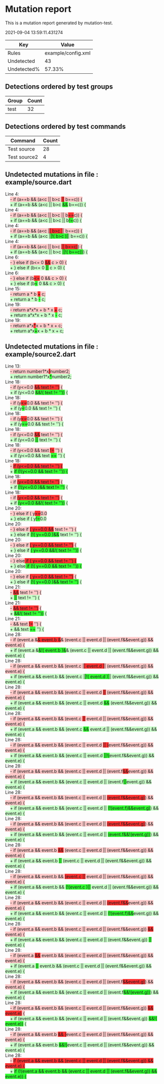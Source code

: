 # Mutation report
This is a mutation report generated by mutation-test.

2021-09-04 13:59:11.431274

| Key           | Value                     |
| ------------- | ------------------------- |
| Rules         | example/config.xml           || Rules         | Built in Ruleset           || Mutations     | 75                        |
| Undetected    | 43                        |
| Undetected%   | 57.33%                        |


## Detections ordered by test groups

| Group         | Count      |
| ------------- | ---------- |
| test            | 32         |


## Detections ordered by test commands

| Command       | Count      |
| ------------- | ---------- |
| Test source            | 28         |
| Test source2            | 4         |


## Undetected mutations in file : example/source.dart
Line 4:<br>
&nbsp;&nbsp;&nbsp;&nbsp;<span style="background-color: rgb(255, 200, 200);">-   if (a==b && (a<c || b>c <span style="background-color: rgb(255, 50, 50);">||</span> b==c)) {</span><br>
&nbsp;&nbsp;&nbsp;&nbsp;<span style="background-color: rgb(200, 255, 200);">+   if (a==b && (a<c || b>c <span style="background-color: rgb(50, 255, 50);">&&</span> b==c)) {</span><br>
Line 4:<br>
&nbsp;&nbsp;&nbsp;&nbsp;<span style="background-color: rgb(255, 200, 200);">-   if (a==b && (a<c || b>c || b<span style="background-color: rgb(255, 50, 50);">==</span>c)) {</span><br>
&nbsp;&nbsp;&nbsp;&nbsp;<span style="background-color: rgb(200, 255, 200);">+   if (a==b && (a<c || b>c || b<span style="background-color: rgb(50, 255, 50);">!=</span>c)) {</span><br>
Line 4:<br>
&nbsp;&nbsp;&nbsp;&nbsp;<span style="background-color: rgb(255, 200, 200);">-   if (a==b && (a<c |<span style="background-color: rgb(255, 50, 50);">| b>c |</span>| b==c)) {</span><br>
&nbsp;&nbsp;&nbsp;&nbsp;<span style="background-color: rgb(200, 255, 200);">+   if (a==b && (a<c |<span style="background-color: rgb(50, 255, 50);">|!( b>c )|</span>| b==c)) {</span><br>
Line 4:<br>
&nbsp;&nbsp;&nbsp;&nbsp;<span style="background-color: rgb(255, 200, 200);">-   if (a==b && (a<c || b>c <span style="background-color: rgb(255, 50, 50);">|| b==c)</span>) {</span><br>
&nbsp;&nbsp;&nbsp;&nbsp;<span style="background-color: rgb(200, 255, 200);">+   if (a==b && (a<c || b>c <span style="background-color: rgb(50, 255, 50);">||!( b==c))</span>) {</span><br>
Line 6:<br>
&nbsp;&nbsp;&nbsp;&nbsp;<span style="background-color: rgb(255, 200, 200);">-   } else if (b<= 0 <span style="background-color: rgb(255, 50, 50);">&&</span> c > 0) {</span><br>
&nbsp;&nbsp;&nbsp;&nbsp;<span style="background-color: rgb(200, 255, 200);">+   } else if (b<= 0 <span style="background-color: rgb(50, 255, 50);">||</span> c > 0) {</span><br>
Line 6:<br>
&nbsp;&nbsp;&nbsp;&nbsp;<span style="background-color: rgb(255, 200, 200);">-   } else if (b<span style="background-color: rgb(255, 50, 50);"><=</span> 0 && c > 0) {</span><br>
&nbsp;&nbsp;&nbsp;&nbsp;<span style="background-color: rgb(200, 255, 200);">+   } else if (b<span style="background-color: rgb(50, 255, 50);"><</span> 0 && c > 0) {</span><br>
Line 15:<br>
&nbsp;&nbsp;&nbsp;&nbsp;<span style="background-color: rgb(255, 200, 200);">-   return a \* b <span style="background-color: rgb(255, 50, 50);">+</span> c;</span><br>
&nbsp;&nbsp;&nbsp;&nbsp;<span style="background-color: rgb(200, 255, 200);">+   return a \* b <span style="background-color: rgb(50, 255, 50);">-</span> c;</span><br>
Line 19:<br>
&nbsp;&nbsp;&nbsp;&nbsp;<span style="background-color: rgb(255, 200, 200);">-   return a\*x\*x + b \* x <span style="background-color: rgb(255, 50, 50);">+</span> c;</span><br>
&nbsp;&nbsp;&nbsp;&nbsp;<span style="background-color: rgb(200, 255, 200);">+   return a\*x\*x + b \* x <span style="background-color: rgb(50, 255, 50);">-</span> c;</span><br>
Line 19:<br>
&nbsp;&nbsp;&nbsp;&nbsp;<span style="background-color: rgb(255, 200, 200);">-   return a\*x<span style="background-color: rgb(255, 50, 50);">\*</span>x + b \* x + c;</span><br>
&nbsp;&nbsp;&nbsp;&nbsp;<span style="background-color: rgb(200, 255, 200);">+   return a\*x<span style="background-color: rgb(50, 255, 50);">+</span>x + b \* x + c;</span><br>


## Undetected mutations in file : example/source2.dart
Line 13:<br>
&nbsp;&nbsp;&nbsp;&nbsp;<span style="background-color: rgb(255, 200, 200);">-     return number1\*x<span style="background-color: rgb(255, 50, 50);">/</span>number2;</span><br>
&nbsp;&nbsp;&nbsp;&nbsp;<span style="background-color: rgb(200, 255, 200);">+     return number1\*x<span style="background-color: rgb(50, 255, 50);">\*</span>number2;</span><br>
Line 18:<br>
&nbsp;&nbsp;&nbsp;&nbsp;<span style="background-color: rgb(255, 200, 200);">-     if (y<=0.0 <span style="background-color: rgb(255, 50, 50);">&& text != '')</span> {</span><br>
&nbsp;&nbsp;&nbsp;&nbsp;<span style="background-color: rgb(200, 255, 200);">+     if (y<=0.0 <span style="background-color: rgb(50, 255, 50);">&&!( text != ''))</span> {</span><br>
Line 18:<br>
&nbsp;&nbsp;&nbsp;&nbsp;<span style="background-color: rgb(255, 200, 200);">-     if (y<span style="background-color: rgb(255, 50, 50);"><=</span>0.0 && text != '') {</span><br>
&nbsp;&nbsp;&nbsp;&nbsp;<span style="background-color: rgb(200, 255, 200);">+     if (y<span style="background-color: rgb(50, 255, 50);"><</span>0.0 && text != '') {</span><br>
Line 18:<br>
&nbsp;&nbsp;&nbsp;&nbsp;<span style="background-color: rgb(255, 200, 200);">-     if (y<span style="background-color: rgb(255, 50, 50);"><=</span>0.0 && text != '') {</span><br>
&nbsp;&nbsp;&nbsp;&nbsp;<span style="background-color: rgb(200, 255, 200);">+     if (y<span style="background-color: rgb(50, 255, 50);">==</span>0.0 && text != '') {</span><br>
Line 18:<br>
&nbsp;&nbsp;&nbsp;&nbsp;<span style="background-color: rgb(255, 200, 200);">-     if (y<=0.0 <span style="background-color: rgb(255, 50, 50);">&&</span> text != '') {</span><br>
&nbsp;&nbsp;&nbsp;&nbsp;<span style="background-color: rgb(200, 255, 200);">+     if (y<=0.0 <span style="background-color: rgb(50, 255, 50);">||</span> text != '') {</span><br>
Line 18:<br>
&nbsp;&nbsp;&nbsp;&nbsp;<span style="background-color: rgb(255, 200, 200);">-     if (y<=0.0 && text <span style="background-color: rgb(255, 50, 50);">!=</span> '') {</span><br>
&nbsp;&nbsp;&nbsp;&nbsp;<span style="background-color: rgb(200, 255, 200);">+     if (y<=0.0 && text <span style="background-color: rgb(50, 255, 50);">==</span> '') {</span><br>
Line 18:<br>
&nbsp;&nbsp;&nbsp;&nbsp;<span style="background-color: rgb(255, 200, 200);">-    <span style="background-color: rgb(255, 50, 50);"> if (y<=0.0 && text != '') {</span></span><br>
&nbsp;&nbsp;&nbsp;&nbsp;<span style="background-color: rgb(200, 255, 200);">+    <span style="background-color: rgb(50, 255, 50);"> if (!(y<=0.0 && text != '')) {</span></span><br>
Line 18:<br>
&nbsp;&nbsp;&nbsp;&nbsp;<span style="background-color: rgb(255, 200, 200);">-     if <span style="background-color: rgb(255, 50, 50);">(y<=0.0 && text != '')</span> {</span><br>
&nbsp;&nbsp;&nbsp;&nbsp;<span style="background-color: rgb(200, 255, 200);">+     if <span style="background-color: rgb(50, 255, 50);">(!(y<=0.0 )&& text != '')</span> {</span><br>
Line 18:<br>
&nbsp;&nbsp;&nbsp;&nbsp;<span style="background-color: rgb(255, 200, 200);">-     if <span style="background-color: rgb(255, 50, 50);">(y<=0.0 && text != '')</span> {</span><br>
&nbsp;&nbsp;&nbsp;&nbsp;<span style="background-color: rgb(200, 255, 200);">+     if <span style="background-color: rgb(50, 255, 50);">(y<=0.0 &&!( text != ''))</span> {</span><br>
Line 20:<br>
&nbsp;&nbsp;&nbsp;&nbsp;<span style="background-color: rgb(255, 200, 200);">-     } else if ( y<span style="background-color: rgb(255, 50, 50);">==</span>0.0</span><br>
&nbsp;&nbsp;&nbsp;&nbsp;<span style="background-color: rgb(200, 255, 200);">+     } else if ( y<span style="background-color: rgb(50, 255, 50);">!=</span>0.0</span><br>
Line 20:<br>
&nbsp;&nbsp;&nbsp;&nbsp;<span style="background-color: rgb(255, 200, 200);">-     } else if <span style="background-color: rgb(255, 50, 50);">( y==0.0
      &&</span> text != '') {</span><br>
&nbsp;&nbsp;&nbsp;&nbsp;<span style="background-color: rgb(200, 255, 200);">+     } else if <span style="background-color: rgb(50, 255, 50);">(!( y==0.0
      )&&</span> text != '') {</span><br>
Line 20:<br>
&nbsp;&nbsp;&nbsp;&nbsp;<span style="background-color: rgb(255, 200, 200);">-     } else if <span style="background-color: rgb(255, 50, 50);">( y==0.0
      && text != '')</span> {</span><br>
&nbsp;&nbsp;&nbsp;&nbsp;<span style="background-color: rgb(200, 255, 200);">+     } else if <span style="background-color: rgb(50, 255, 50);">( y==0.0
      &&!( text != ''))</span> {</span><br>
Line 20:<br>
&nbsp;&nbsp;&nbsp;&nbsp;<span style="background-color: rgb(255, 200, 200);">-     } else<span style="background-color: rgb(255, 50, 50);"> if ( y==0.0
      && text != '') {</span></span><br>
&nbsp;&nbsp;&nbsp;&nbsp;<span style="background-color: rgb(200, 255, 200);">+     } else<span style="background-color: rgb(50, 255, 50);"> if (!( y==0.0
      && text != '')) {</span></span><br>
Line 20:<br>
&nbsp;&nbsp;&nbsp;&nbsp;<span style="background-color: rgb(255, 200, 200);">-     } else if <span style="background-color: rgb(255, 50, 50);">( y==0.0
      && text != '')</span> {</span><br>
&nbsp;&nbsp;&nbsp;&nbsp;<span style="background-color: rgb(200, 255, 200);">+     } else if <span style="background-color: rgb(50, 255, 50);">(!( y==0.0
      )&& text != '')</span> {</span><br>
Line 21:<br>
&nbsp;&nbsp;&nbsp;&nbsp;<span style="background-color: rgb(255, 200, 200);">-       <span style="background-color: rgb(255, 50, 50);">&&</span> text != '') {</span><br>
&nbsp;&nbsp;&nbsp;&nbsp;<span style="background-color: rgb(200, 255, 200);">+       <span style="background-color: rgb(50, 255, 50);">||</span> text != '') {</span><br>
Line 21:<br>
&nbsp;&nbsp;&nbsp;&nbsp;<span style="background-color: rgb(255, 200, 200);">-       <span style="background-color: rgb(255, 50, 50);">&& text != '')</span> {</span><br>
&nbsp;&nbsp;&nbsp;&nbsp;<span style="background-color: rgb(200, 255, 200);">+       <span style="background-color: rgb(50, 255, 50);">&&!( text != ''))</span> {</span><br>
Line 21:<br>
&nbsp;&nbsp;&nbsp;&nbsp;<span style="background-color: rgb(255, 200, 200);">-       && text <span style="background-color: rgb(255, 50, 50);">!=</span> '') {</span><br>
&nbsp;&nbsp;&nbsp;&nbsp;<span style="background-color: rgb(200, 255, 200);">+       && text <span style="background-color: rgb(50, 255, 50);">==</span> '') {</span><br>
Line 28:<br>
&nbsp;&nbsp;&nbsp;&nbsp;<span style="background-color: rgb(255, 200, 200);">-     if (event.a &<span style="background-color: rgb(255, 50, 50);">& event.b &</span>& (event.c || event.d || (event.f&&event.g)) && event.e) {</span><br>
&nbsp;&nbsp;&nbsp;&nbsp;<span style="background-color: rgb(200, 255, 200);">+     if (event.a &<span style="background-color: rgb(50, 255, 50);">&!( event.b )&</span>& (event.c || event.d || (event.f&&event.g)) && event.e) {</span><br>
Line 28:<br>
&nbsp;&nbsp;&nbsp;&nbsp;<span style="background-color: rgb(255, 200, 200);">-     if (event.a && event.b && (event.c |<span style="background-color: rgb(255, 50, 50);">| event.d |</span>| (event.f&&event.g)) && event.e) {</span><br>
&nbsp;&nbsp;&nbsp;&nbsp;<span style="background-color: rgb(200, 255, 200);">+     if (event.a && event.b && (event.c |<span style="background-color: rgb(50, 255, 50);">|!( event.d )|</span>| (event.f&&event.g)) && event.e) {</span><br>
Line 28:<br>
&nbsp;&nbsp;&nbsp;&nbsp;<span style="background-color: rgb(255, 200, 200);">-     if (event.a && event.b && (event.c || event.d <span style="background-color: rgb(255, 50, 50);">||</span> (event.f&&event.g)) && event.e) {</span><br>
&nbsp;&nbsp;&nbsp;&nbsp;<span style="background-color: rgb(200, 255, 200);">+     if (event.a && event.b && (event.c || event.d <span style="background-color: rgb(50, 255, 50);">&&</span> (event.f&&event.g)) && event.e) {</span><br>
Line 28:<br>
&nbsp;&nbsp;&nbsp;&nbsp;<span style="background-color: rgb(255, 200, 200);">-     if (event.a && event.b && (event.c <span style="background-color: rgb(255, 50, 50);">||</span> event.d || (event.f&&event.g)) && event.e) {</span><br>
&nbsp;&nbsp;&nbsp;&nbsp;<span style="background-color: rgb(200, 255, 200);">+     if (event.a && event.b && (event.c <span style="background-color: rgb(50, 255, 50);">&&</span> event.d || (event.f&&event.g)) && event.e) {</span><br>
Line 28:<br>
&nbsp;&nbsp;&nbsp;&nbsp;<span style="background-color: rgb(255, 200, 200);">-     if (event.a && event.b && (event.c || event.d <span style="background-color: rgb(255, 50, 50);">|| (</span>event.f&&event.g)) && event.e) {</span><br>
&nbsp;&nbsp;&nbsp;&nbsp;<span style="background-color: rgb(200, 255, 200);">+     if (event.a && event.b && (event.c || event.d <span style="background-color: rgb(50, 255, 50);">||!(</span>event.f&&event.g)) && event.e) {</span><br>
Line 28:<br>
&nbsp;&nbsp;&nbsp;&nbsp;<span style="background-color: rgb(255, 200, 200);">-     if (event.a && event.b && (event.c || event.d || (event.f<span style="background-color: rgb(255, 50, 50);">&&</span>event.g)) && event.e) {</span><br>
&nbsp;&nbsp;&nbsp;&nbsp;<span style="background-color: rgb(200, 255, 200);">+     if (event.a && event.b && (event.c || event.d || (event.f<span style="background-color: rgb(50, 255, 50);">||</span>event.g)) && event.e) {</span><br>
Line 28:<br>
&nbsp;&nbsp;&nbsp;&nbsp;<span style="background-color: rgb(255, 200, 200);">-     if (event.a && event.b && (event.c || event.d || <span style="background-color: rgb(255, 50, 50);">(event.f&&event.g)</span>) && event.e) {</span><br>
&nbsp;&nbsp;&nbsp;&nbsp;<span style="background-color: rgb(200, 255, 200);">+     if (event.a && event.b && (event.c || event.d || <span style="background-color: rgb(50, 255, 50);">(!(event.f)&&event.g)</span>) && event.e) {</span><br>
Line 28:<br>
&nbsp;&nbsp;&nbsp;&nbsp;<span style="background-color: rgb(255, 200, 200);">-     if (event.a && event.b && (event.c || event.d || <span style="background-color: rgb(255, 50, 50);">(event.f&&event.g)</span>) && event.e) {</span><br>
&nbsp;&nbsp;&nbsp;&nbsp;<span style="background-color: rgb(200, 255, 200);">+     if (event.a && event.b && (event.c || event.d || <span style="background-color: rgb(50, 255, 50);">(event.f&&!(event.g))</span>) && event.e) {</span><br>
Line 28:<br>
&nbsp;&nbsp;&nbsp;&nbsp;<span style="background-color: rgb(255, 200, 200);">-     if (event.a && event.b <span style="background-color: rgb(255, 50, 50);">&&</span> (event.c || event.d || (event.f&&event.g)) && event.e) {</span><br>
&nbsp;&nbsp;&nbsp;&nbsp;<span style="background-color: rgb(200, 255, 200);">+     if (event.a && event.b <span style="background-color: rgb(50, 255, 50);">||</span> (event.c || event.d || (event.f&&event.g)) && event.e) {</span><br>
Line 28:<br>
&nbsp;&nbsp;&nbsp;&nbsp;<span style="background-color: rgb(255, 200, 200);">-     if (event.a && event.b && <span style="background-color: rgb(255, 50, 50);">(event.c ||</span> event.d || (event.f&&event.g)) && event.e) {</span><br>
&nbsp;&nbsp;&nbsp;&nbsp;<span style="background-color: rgb(200, 255, 200);">+     if (event.a && event.b && <span style="background-color: rgb(50, 255, 50);">(!(event.c )||</span> event.d || (event.f&&event.g)) && event.e) {</span><br>
Line 28:<br>
&nbsp;&nbsp;&nbsp;&nbsp;<span style="background-color: rgb(255, 200, 200);">-     if (event.a && event.b && (event.c || event.d || <span style="background-color: rgb(255, 50, 50);">(event.f&&</span>event.g)) && event.e) {</span><br>
&nbsp;&nbsp;&nbsp;&nbsp;<span style="background-color: rgb(200, 255, 200);">+     if (event.a && event.b && (event.c || event.d || <span style="background-color: rgb(50, 255, 50);">(!(event.f)&&</span>event.g)) && event.e) {</span><br>
Line 28:<br>
&nbsp;&nbsp;&nbsp;&nbsp;<span style="background-color: rgb(255, 200, 200);">-     if (event.a && event.b && (event.c || event.d || (event.f&&event.g)) <span style="background-color: rgb(255, 50, 50);">&&</span> event.e) {</span><br>
&nbsp;&nbsp;&nbsp;&nbsp;<span style="background-color: rgb(200, 255, 200);">+     if (event.a && event.b && (event.c || event.d || (event.f&&event.g)) <span style="background-color: rgb(50, 255, 50);">||</span> event.e) {</span><br>
Line 28:<br>
&nbsp;&nbsp;&nbsp;&nbsp;<span style="background-color: rgb(255, 200, 200);">-     if (event.a <span style="background-color: rgb(255, 50, 50);">&&</span> event.b && (event.c || event.d || (event.f&&event.g)) && event.e) {</span><br>
&nbsp;&nbsp;&nbsp;&nbsp;<span style="background-color: rgb(200, 255, 200);">+     if (event.a <span style="background-color: rgb(50, 255, 50);">||</span> event.b && (event.c || event.d || (event.f&&event.g)) && event.e) {</span><br>
Line 28:<br>
&nbsp;&nbsp;&nbsp;&nbsp;<span style="background-color: rgb(255, 200, 200);">-     if (event.a && event.b && (event.c || event.d || (event.f<span style="background-color: rgb(255, 50, 50);">&&event.g)</span>) && event.e) {</span><br>
&nbsp;&nbsp;&nbsp;&nbsp;<span style="background-color: rgb(200, 255, 200);">+     if (event.a && event.b && (event.c || event.d || (event.f<span style="background-color: rgb(50, 255, 50);">&&!(event.g))</span>) && event.e) {</span><br>
Line 28:<br>
&nbsp;&nbsp;&nbsp;&nbsp;<span style="background-color: rgb(255, 200, 200);">-     if (event.a && event.b && (event.c || event.d || (event.f&&event.g)) <span style="background-color: rgb(255, 50, 50);">&& event.e)</span> {</span><br>
&nbsp;&nbsp;&nbsp;&nbsp;<span style="background-color: rgb(200, 255, 200);">+     if (event.a && event.b && (event.c || event.d || (event.f&&event.g)) <span style="background-color: rgb(50, 255, 50);">&&!( event.e))</span> {</span><br>
Line 28:<br>
&nbsp;&nbsp;&nbsp;&nbsp;<span style="background-color: rgb(255, 200, 200);">-     if (event.a && event.b <span style="background-color: rgb(255, 50, 50);">&& (</span>event.c || event.d || (event.f&&event.g)) && event.e) {</span><br>
&nbsp;&nbsp;&nbsp;&nbsp;<span style="background-color: rgb(200, 255, 200);">+     if (event.a && event.b <span style="background-color: rgb(50, 255, 50);">&&!(</span>event.c || event.d || (event.f&&event.g)) && event.e) {</span><br>
Line 28:<br>
&nbsp;&nbsp;&nbsp;&nbsp;<span style="background-color: rgb(255, 200, 200);">-    <span style="background-color: rgb(255, 50, 50);"> if (event.a && event.b && (event.c || event.d || (event.f&&event.g)) && event.e) {</span></span><br>
&nbsp;&nbsp;&nbsp;&nbsp;<span style="background-color: rgb(200, 255, 200);">+    <span style="background-color: rgb(50, 255, 50);"> if (!(event.a && event.b && (event.c || event.d || (event.f&&event.g)) && event.e)) {</span></span><br>


